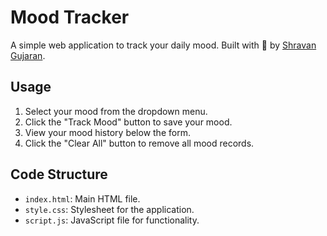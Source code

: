 # Mood Tracker

A simple web application to track your daily mood. Built with 💜 by [Shravan Gujaran](https://shangujaran.vercel.app).



## Usage

1. Select your mood from the dropdown menu.
2. Click the "Track Mood" button to save your mood.
3. View your mood history below the form.
4. Click the "Clear All" button to remove all mood records.

## Code Structure

- `index.html`: Main HTML file.
- `style.css`: Stylesheet for the application.
- `script.js`: JavaScript file for functionality.


